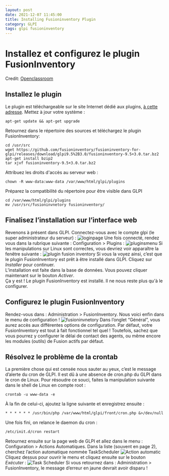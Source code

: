 ```yaml
---
layout: post
date: 2021-12-07 11:45:00
title: Installing Fusioninventory Plugin
category: GLPI
tags: glpi fusioninventory
---
```


# Installez et configurez le plugin FusionInventory

Credit: [Openclassroom](https://openclassrooms.com/fr/courses/1730516-gerez-votre-parc-informatique-avec-glpi/5994176-installez-le-plugin-et-l-agent-fusioninventory)

## Installez le plugin

Le plugin est téléchargeable sur le site Internet dédié aux plugins, [à cette adresse](https://github.com/fusioninventory/fusioninventory-for-glpi/releases).
Mettez à jour votre système :
```
apt-get update && apt-get upgrade
```
Retournez dans le répertoire des sources et téléchargez le plugin FusionInventory:
```
cd /usr/src
wget https://github.com/fusioninventory/fusioninventory-for-glpi/releases/download/glpi9.5%2B3.0/fusioninventory-9.5+3.0.tar.bz2
apt-get install bzip2
tar xjvf fusioninventory-9.5+3.0.tar.bz2
```
Attribuez les droits d'accès au serveur web :
```
chown -R www-data:www-data /var/www/html/glpi/plugins
```
Préparez la compatibilité du répertoire pour être visible dans GLPI
```
cd /var/www/html/glpi/plugins
mv /usr/src/fusioninvnetory fusioninventory/
```
## Finalisez l’installation sur l’interface web

Revenons à présent dans GLPI. Connectez-vous avec le compte glpi (le super administrateur du serveur) :
![loginpage](https://user.oc-static.com/upload/2019/01/29/15487725681875_image25.png)
Une fois connecté, rendez vous dans la rubrique suivante : Configuration > Plugins :
![pluginsmenu](https://user.oc-static.com/upload/2019/01/29/15487727238486_image11.png)
Si les manipulations sur Linux sont correctes, vous devriez voir apparaître la fenêtre suivante :
![plugin fusion inventory](https://user.oc-static.com/upload/2019/01/29/15487727999289_image21.png)
Si vous la voyez ainsi, c’est que le plugin FusionInventory est prêt à être installé dans GLPI. Cliquez sur *Installer* pour continuer.  
L’installation est faite dans la base de données. Vous pouvez cliquer maintenant sur le bouton *Activer*.  
Ça y est ! Le plugin FusionInventory est installé. Il ne nous reste plus qu'à le configurer.

## Configurez le plugin FusionInventory

Rendez-vous dans : Administration > FusionInventory.
Nous voici enfin dans le menu de configuration !
![fusioninvnetory](https://user.oc-static.com/upload/2019/01/29/15487729341367_image19.png)
Dans l’onglet “Général”, vous aurez accès aux différentes options de configuration.
Par défaut, votre FusionInventory est tout à fait fonctionnel tel quel ! Toutefois, sachez que vous pourrez y configurer le délai de contact des agents, ou même encore les modules (outils) de Fusion actifs par défaut.

## Résolvez le problème de la crontab

La première chose qui est censée nous sauter au yeux, c’est le message d’alerte du cron de GLPI. Il est dû à une absence de cron.php du GLPI dans le cron de Linux.
Pour résoudre ce souci, faites la manipulation suivante dans le shell de Linux en compte root :
```
crontab -u www-data -e
```
À la fin de celui-ci, ajoutez la ligne suivante et enregistrez ensuite :
```
* * * * * * /usr/bin/php /var/www/html/glpi/front/cron.php &>/dev/null
```
Une fois fini, on relance le daemon du cron :
```
/etc/init.d/cron restart
```
Retournez ensuite sur la page web de GLPI et allez dans le menu : Configuration > Actions Automatiques.
Dans la liste (souvent en page 2), cherchez l’action automatique nommée TaskScheduler 
![Action automatic](https://user.oc-static.com/upload/2019/01/29/15487733998798_image40.png)
Cliquez dessus pour ouvrir le menu et cliquez ensuite sur le bouton *Exécuter* :
![Task Scheduler](https://user.oc-static.com/upload/2019/01/29/1548773509188_image17.png)
Si vous retournez dans : Administration > FusionInventory, le message d’erreur en jaune devrait avoir disparu !




